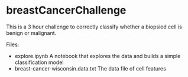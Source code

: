 # breastCancerChallenge

This is a 3 hour challenge to correctly classify whether a biopsied cell is benign or malignant.

Files:
* explore.ipynb A notebook that explores the data and builds a simple classification model
* breast-cancer-wisconsin.data.txt The data file of cell features
